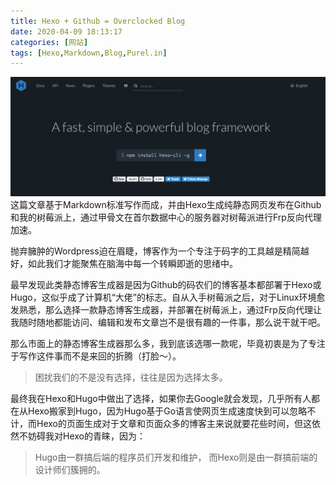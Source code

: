 ```yaml
---
title: Hexo + Github = Overclocked Blog
date: 2020-04-09 18:13:17
categories: [网站]
tags: [Hexo,Markdown,Blog,Purel.in]
---
```

![](/images/2020/04/hexo-index.png)
这篇文章基于Markdown标准写作而成，并由Hexo生成纯静态网页发布在Github和我的树莓派上，通过甲骨文在首尔数据中心的服务器对树莓派进行Frp反向代理加速。
<!--more-->
抛弃臃肿的Wordpress迫在眉睫，博客作为一个专注于码字的工具越是精简越好，如此我们才能聚焦在脑海中每一个转瞬即逝的思绪中。

最早发现此类静态博客生成器是因为Github的码农们的博客基本都部署于Hexo或Hugo，这似乎成了计算机“大佬”的标志。自从入手树莓派之后，对于Linux环境愈发熟悉，那么选择一款静态博客生成器，并部署在树莓派上，通过Frp反向代理让我随时随地都能访问、编辑和发布文章岂不是很有趣的一件事，那么说干就干吧。

那么市面上的静态博客生成器那么多，我到底该选哪一款呢，毕竟初衷是为了专注于写作这件事而不是来回的折腾（打脸～）。

>困扰我们的不是没有选择，往往是因为选择太多。

最终我在Hexo和Hugo中做出了选择，如果你去Google就会发现，几乎所有人都在从Hexo搬家到Hugo，因为Hugo基于Go语言使网页生成速度快到可以忽略不计，而Hexo的页面生成对于文章和页面众多的博客主来说就要花些时间，但这依然不妨碍我对Hexo的青睐，因为：
>Hugo由一群搞后端的程序员们开发和维护，
而Hexo则是由一群搞前端的设计师们簇拥的。